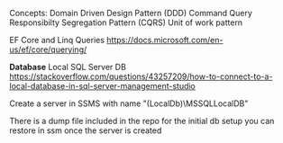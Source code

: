 

Concepts: 
Domain Driven Design Pattern (DDD)
Command Query Responsibilty Segregation Pattern (CQRS)
Unit of work pattern 

EF Core and Linq Queries
https://docs.microsoft.com/en-us/ef/core/querying/

**Database**
Local SQL Server DB
https://stackoverflow.com/questions/43257209/how-to-connect-to-a-local-database-in-sql-server-management-studio

Create a server in SSMS with name "(LocalDb)\MSSQLLocalDB"

There is a dump file included in the repo for the initial db setup you can restore in ssm once the server is created